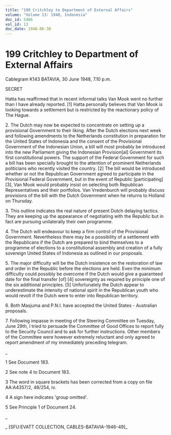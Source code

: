 ```yaml
---
title: "199 Critchley to Department of External Affairs"
volume: "Volume 13: 1948, Indonesia"
doc_id: 5466
vol_id: 13
doc_date: 1948-06-30
---
```


# 199 Critchley to Department of External Affairs

Cablegram K143 BATAVIA, 30 June 1948, 7.10 p.m.

SECRET

Hatta has reaffirmed that in recent informal talks Van Mook went no further than I have already reported. [1] Hatta personally believes that Van Mook is looking towards a settlement but is restricted by the reactionary policy of The Hague.

2\. The Dutch may now be expected to concentrate on setting up a provisional Government to their liking. After the Dutch elections next week and following amendments to the Netherlands constitution in preparation for the United States of Indonesia and the consent of the Provisional Government of the Indonesian Union, a bill will most probably be introduced into the new Parliament giving the Indonesian Provision[al] Government its first constitutional powers. The support of the Federal Government for such a bill has been specially brought to the attention of prominent Netherlands politicians who recently visited the country. [2] The bill would be introduced whether or not the Republican Government agreed to participate in the Provisional Federal Government, but in the event of Republic [participating] [3], Van Mook would probably insist on selecting both Republican Representatives and their portfolios. Van Vredenburch will probably discuss provisions of the bill with the Dutch Government when he returns to Holland on Thursday.

3\. This outline indicates the real nature of present Dutch delaying tactics. They are keeping up the appearance of negotiating with the Republic but in fact are pursuing unilaterally their own programme.

4\. The Dutch will endeavour to keep a firm control of the Provisional Government. Nevertheless there may be a possibility of a settlement with the Republicans if the Dutch are prepared to bind themselves to a programme of elections to a constitutional assembly and creation of a fully sovereign United States of Indonesia as outlined in our proposals.

5\. The major difficulty will be the Dutch insistence on the restoration of law and order in the Republic before the elections are held. Even the minimum difficulty could possibly be overcome if the Dutch would give a guaranteed date for the final transfer [of] [4] sovereignty as required by principle one of the six additional principles. [5] Unfortunately the Dutch appear to underestimate the intensity of national spirit in the Republican youth who would revolt if the Dutch were to enter into Republican territory.

6\. Both Masjuma and P.N.I. have accepted the United States - Australian proposals.

7\. Following impasse in meeting of the Steering Committee on Tuesday, June 29th, I tried to persuade the Committee of Good Offices to report fully to the Security Council and to ask for further instructions. Other members of the Committee were however extremely reluctant and only agreed to report amendment of my immediately preceding telegram.

_

1 See Document 183.

2 See note 4 to Document 183.

3 The word in square brackets has been corrected from a copy on file AA:A4357/2, 48/254, iv.

4 A sign here indicates 'group omitted'.

5 See Principle 1 of Document 24.

_

_ [SFU:EVATT COLLECTION, CABLES-BATAVIA-1946-49]_
